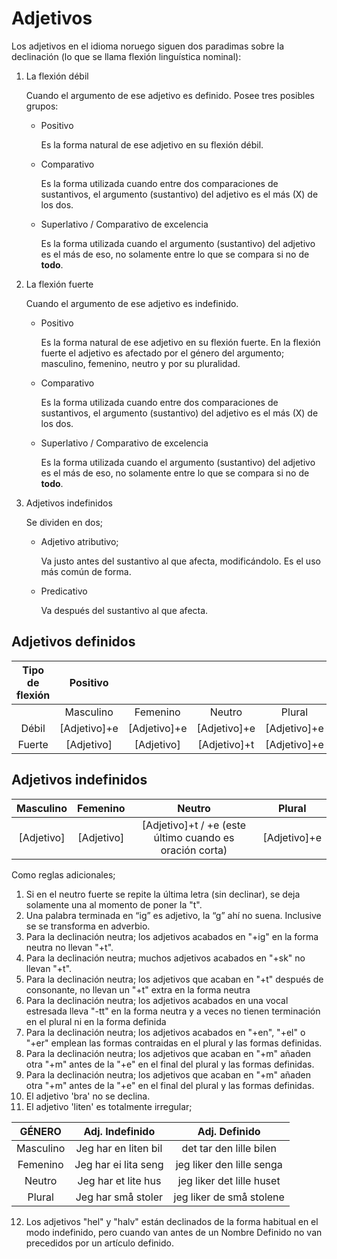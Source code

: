 # Adjetivos

Los adjetivos en el idioma noruego siguen dos paradimas sobre la declinación (lo que se llama flexión linguística nominal):

1. La flexión débil

   Cuando el argumento de ese adjetivo es definido.
   Posee tres posibles grupos:

   - Positivo

      Es la forma natural de ese adjetivo en su flexión débil.

   - Comparativo

      Es la forma utilizada cuando entre dos comparaciones de sustantivos, el argumento (sustantivo) del adjetivo es el más (X) de los dos.

   - Superlativo / Comparativo de excelencia

      Es la forma utilizada cuando el argumento (sustantivo) del adjetivo es el más de eso, no solamente entre lo que se compara si no de **todo**.

2. La flexión fuerte

   Cuando el argumento de ese adjetivo es indefinido.

   - Positivo

      Es la forma natural de ese adjetivo en su flexión fuerte.
      En la flexión fuerte el adjetivo es afectado por el género del argumento; masculino, femenino, neutro y por su pluralidad.

   - Comparativo

      Es la forma utilizada cuando entre dos comparaciones de sustantivos, el argumento (sustantivo) del adjetivo es el más (X) de los dos.

   - Superlativo / Comparativo de excelencia

      Es la forma utilizada cuando el argumento (sustantivo) del adjetivo es el más de eso, no solamente entre lo que se compara si no de **todo**.

3. Adjetivos indefinidos

   Se dividen en dos;

   - Adjetivo atributivo;

     Va justo antes del sustantivo al que afecta, modificándolo. Es el uso más común de forma.

   - Predicativo

     Va después del sustantivo al que afecta.


## Adjetivos definidos

| Tipo de flexión | Positivo | | | | Comparativo | Superlativo |
| :---: | :---: | :---: | :---: | :---: | :---: | :---: |
| | Masculino | Femenino | Neutro | Plural | | |
| Débil | [Adjetivo]+e | [Adjetivo]+e | [Adjetivo]+e | [Adjetivo]+e | [Adjetivo]+ere | [Adjetivo]+este |
| Fuerte | [Adjetivo] | [Adjetivo] | [Adjetivo]+t | [Adjetivo]+e | [Adjetivo]+ere | [Adjetivo]+est |

## Adjetivos indefinidos

| Masculino | Femenino | Neutro | Plural |
| :---: | :---: | :---: | :---: |
| [Adjetivo] | [Adjetivo] | [Adjetivo]+t / +e (este último cuando es oración corta) | [Adjetivo]+e |

Como reglas adicionales;

1. Si en el neutro fuerte se repite la última letra (sin declinar), se deja solamente una al momento de poner la "t".
2. Una palabra terminada en “ig” es adjetivo, la “g” ahí no suena. Inclusive se se transforma en adverbio.
3. Para la declinación neutra; los adjetivos acabados en "+ig" en la forma neutra no llevan "+t".
4. Para la declinación neutra; muchos adjetivos acabados en "+sk" no llevan "+t".
5. Para la declinación neutra; los adjetivos que acaban en "+t" después de consonante, no llevan un "+t" extra en la forma neutra
6. Para la declinación neutra; los adjetivos acabados en una vocal estresada lleva "-tt" en la forma neutra y a veces no tienen terminación en el plural ni en la forma definida
7. Para la declinación neutra; los adjetivos acabados en "+en", "+el" o "+er" emplean las formas contraidas en el plural y las formas definidas.
8. Para la declinación neutra; los adjetivos que acaban en "+m" añaden otra "+m" antes de la "+e" en el final del plural y las formas definidas.
9. Para la declinación neutra; los adjetivos que acaban en "+m" añaden otra "+m" antes de la "+e" en el final del plural y las formas definidas.
10. El adjetivo 'bra' no se declina.
11. El adjetivo 'liten' es totalmente irregular;

| GÉNERO | Adj. Indefinido | Adj. Definido |
| :---: | :---: | :---: |
| Masculino | Jeg har en liten bil | det tar den lille bilen |
| Femenino | Jeg har ei lita seng | jeg liker den lille senga |
| Neutro | Jeg har et lite hus | jeg liker det lille huset |
| Plural | Jeg har små stoler | jeg liker de små stolene |

12. Los adjetivos "hel" y "halv" están declinados de la forma habitual en el modo indefinido, pero cuando van antes de un Nombre Definido no van precedidos por un artículo definido.
